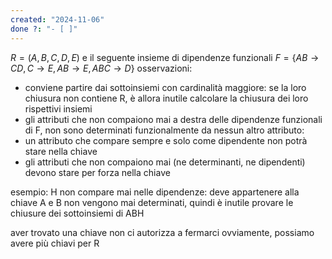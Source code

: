 ```yaml
---
created: "2024-11-06"
done ?: "- [ ]"
---
```

$R = (A,B,C,D,E)$
e il seguente insieme di dipendenze funzionali
$F = \{AB \to CD, C \to E, AB \to E, ABC \to D \}$
osservazioni:
- conviene partire dai sottoinsiemi con cardinalità maggiore: se la loro chiusura non contiene R, è allora inutile calcolare la chiusura dei loro rispettivi insiemi
- gli attributi che non compaiono mai a destra delle dipendenze funzionali di F, non sono determinati funzionalmente da nessun altro attributo: 
- un attributo che compare sempre e solo come dipendente non potrà stare nella chiave
- gli attributi che non compaiono mai (ne determinanti, ne dipendenti) devono stare per forza nella chiave

esempio: H non compare mai nelle dipendenze: deve appartenere alla chiave
A e B non vengono mai determinati, quindi è inutile provare le chiusure dei sottoinsiemi di ABH

aver trovato una chiave non ci autorizza a fermarci ovviamente, possiamo avere più chiavi per R